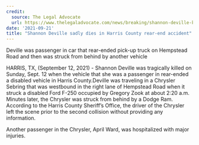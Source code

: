 ```yaml
---
credit:
  source: The Legal Advocate
  url: https://www.thelegaladvocate.com/news/breaking/shannon-deville-killed-rear-end-accident-hempstead-road-harris-county
date: '2021-09-21'
title: "Shannon Deville sadly dies in Harris County rear-end accident"
---
```

Deville was passenger in car that rear-ended pick-up truck on Hempstead Road and then was struck from behind by another vehicle

HARRIS, TX, (September 12, 2021) - Shannon Deville was tragically killed on Sunday, Sept. 12 when the vehicle that she was a passenger in rear-ended a disabled vehicle in Harris County.Deville was traveling in a Chrysler Sebring that was westbound in the right lane of Hempstead Road when it struck a disabled Ford F-250 occupied by Gregory Zook at about 2:20 a.m. Minutes later, the Chrysler was struck from behind by a Dodge Ram. According to the Harris County Sheriff’s Office, the driver of the Chrysler left the scene prior to the second collision without providing any information.

Another passenger in the Chrysler, April Ward, was hospitalized with major injuries.
